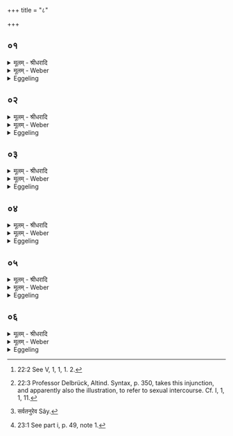 +++
title = "८"

+++


## ०१
<details><summary>मूलम् - श्रीधरादि</summary>

देवा᳘श्च वा ऽअ᳘सुराश्च॥  
(श्चो) उभ᳘ये प्राजापत्याः᳘ पस्पृधिरे ततो᳘ ऽसुरा ऽअतिमाने᳘नैव क᳘स्मिन्नु᳘ व्वयं᳘ जुहुयामे᳘ति स्वे᳘ष्वे᳘वास्येषु[[!!]] जु᳘ह्वतश्चेरु᳘स्ते ऽतिमाने᳘नैव प᳘राबभूवुस्त᳘स्मान्ना᳘तिमन्येत पराभव᳘स्य हैतन्मु᳘खं य᳘दतिमानः᳘॥
</details>

<details><summary>मूलम् - Weber</summary>

देवा᳘श्च वा अ᳘सुराश्च॥  
उभ᳘ये प्राजापत्याः᳘ पस्पृधिरे ततो᳘ऽसुरा अतिमाने᳘नैव क᳘स्मिन्नु᳘ वयं᳘ जुहुयामे᳘ति स्वे᳘ष्वेॗवाॗस्येषु जु᳘ह्वतश्चेरुॗस्तेऽतिमाने᳘नैव प᳘राबभूवुस्त᳘स्मान्ना᳘तिमन्येत पराभव᳘स्य हैतन्मु᳘खं य᳘दतिमानः᳟॥
</details>

<details><summary>Eggeling</summary>

1. Now, the gods and the Asuras, both of them sprung from Prajāpati, once strove together. Then the Asuras, even through arrogance, thinking, 'Unto whom, forsooth, should we make offering?' went on offering into their own mouths. They came to naught, even through arrogance: wherefore let no one be arrogant, for verily arrogance is the cause of ruin [^egg_120].

[^egg_120]: 22:2 See V, 1, 1, 1. 2.
</details>

## ०२
<details><summary>मूलम् - श्रीधरादि</summary>

(नो᳘ ऽथ) अ᳘थ देवाः᳘॥  
(ऽ) अ᳘न्यो ऽन्य᳘स्मिन्नेव जु᳘ह्वतश्चेरुस्ते᳘भ्यः प्रजा᳘पतिरात्मा᳘नं प्र᳘ददौ यज्ञो᳘ हैषामास यज्ञो हि᳘ देवा᳘नाम᳘न्नम्॥
</details>

<details><summary>मूलम् - Weber</summary>

अ᳘थ देवाः᳟॥  
अॗन्योऽन्य᳘स्मिन्नेव जु᳘ह्वतश्चेरुस्ते᳘भ्यः प्रजा᳘पतिरात्मा᳘नम् प्र᳘ददौ यज्ञो᳘ हैषामास यज्ञो हि देवा᳘नाम᳘न्नं॥
</details>

<details><summary>Eggeling</summary>

2. But the gods went on offering unto one another. Prajāpati gave himself up to them, and the sacrifice became theirs; for, indeed, the sacrifice is the food of the gods.
</details>

## ०३
<details><summary>मूलम् - श्रीधरादि</summary>

(ᳫँ᳭) स᳘ देवे᳘भ्य ऽआत्मा᳘नं प्रदाय᳘॥  
(या᳘) अ᳘थैत᳘मात्म᳘नः प्रतिमा᳘मसृजत य᳘द्यज्ञं त᳘स्मादाहुः प्रजा᳘पतिर्य्यज्ञ ऽइ᳘त्यात्म᳘नो᳘ ह्येतं᳘ प्रतिमाम᳘सृजत॥
</details>

<details><summary>मूलम् - Weber</summary>

स᳘ देवे᳘भ्य आत्मा᳘नम् प्रदाय॥  
अ᳘थैत᳘मात्म᳘नः प्रतिमा᳘मसृजत य᳘द्यज्ञं त᳘स्मादाहुः प्रजा᳘पतिर्यज्ञ इ᳘त्यात्म᳘नोॗ ह्येत᳘म् प्रतिमाम᳘सृजत॥
</details>

<details><summary>Eggeling</summary>

3. Having given himself up to the gods, he created that counterpart of himself, to wit, the sacrifice: whence people say, 'The sacrifice is Prajāpati;' for he created it as a counterpart of himself.
</details>

## ०४
<details><summary>मूलम् - श्रीधरादि</summary>

स᳘ ऽएते᳘न यज्ञे᳘न॥  
देवे᳘भ्य ऽआत्मा᳘नं नि᳘रक्रीणीत स य᳘द्व्रत᳘मुपै᳘ति य᳘थैव त᳘त्प्रजा᳘पतिर्देवे᳘भ्य ऽआत्मा᳘नं प्रा᳘यच्छदेव᳘मे᳘वैष᳘ ऽएत᳘द्देवे᳘भ्य ऽआत्मा᳘नं प्र᳘यच्छति त᳘स्मादु सं᳘यत ऽए᳘वैताᳫँ᳭ रा᳘त्रिं चिचरिषेद्य᳘था हवि᳘षा च᳘रेदेव᳘ᳫँ᳘ हवि᳘र्ह्येष᳘ देवा᳘नां भवति[[!!]]॥
</details>

<details><summary>मूलम् - Weber</summary>

स᳘ एते᳘न यज्ञे᳘न॥  
देवे᳘भ्य आत्मा᳘नं नि᳘रक्रीणीत स य᳘द्व्रत᳘मुपै᳘ति य᳘थैव त᳘त्प्रजा᳘पतिर्देवे᳘भ्य आत्मा᳘नम् प्रा᳘यछदेव᳘मेॗवैष᳘ एत᳘द्देवे᳘भ्य आत्मा᳘नम् प्र᳘यछति त᳘स्मादु सं᳘यत एॗवैतां रा᳘त्रिं चिचरिषेद्य᳘था हवि᳘षा च᳘रेदेव᳘ᳫं᳘ हविॗर्ह्येष᳘ देवा᳘नाम् भ᳘वति॥
</details>

<details><summary>Eggeling</summary>

4. By this (Full and New-moon) sacrifice he redeemed himself from the gods. Now when he (the Sacrificer) enters on the fast, he thereby gives himself up to the gods, even as Prajāpati thereby gave himself up to the gods. Let him therefore endeavour to pass that night (with his mind) completely restrained [^egg_121], in the same way as he would

[^egg_121]: 22:3 Professor Delbrück, Altind. Syntax, p. 350, takes this injunction, and apparently also the illustration, to refer to sexual intercourse. Cf. I, 1, 1, 11.

proceed with (material for) an oblation, for he becomes an oblation to the gods.
</details>

## ०५
<details><summary>मूलम् - श्रीधरादि</summary>

(त्य᳘) अ᳘थ य᳘द्यज्ञं᳘ तनुते᳘॥  
यज्ञे᳘नै᳘वैत᳘द्देवे᳘भ्य ऽआत्मा᳘नं नि᳘ष्क्रीणीते य᳘थैव त᳘त्प्रजा᳘पतिर्न्निर᳘क्रीणीतैवम᳘थ य᳘द्धवि᳘र्निर्व्व᳘पति हवि᳘षै᳘वैत᳘द्यज्ञं नि᳘ष्क्रीणाति हवि᳘रनुवाक्यया ऽनुवा᳘क्यामवदा᳘नेनावदा᳘नं[[!!]] या᳘ज्यया[[!!]] या᳘ज्यां व्वषट्कारे᳘ण व्वषट्कारमा᳘हुत्या त᳘स्या᳘हुतिरेवा᳘निष्क्रीता भवति॥
</details>

<details><summary>मूलम् - Weber</summary>

अ᳘थ य᳘द्यज्ञं᳘ तनुते᳟॥  
यज्ञे᳘नैॗवैत᳘द्देवे᳘भ्य आत्मा᳘नं नि᳘ष्क्रीणीते य᳘थैव त᳘त्प्रजा᳘पतिर्निर᳘क्रीणीतैवम᳘थ य᳘द्धवि᳘र्निर्व᳘पति हवि᳘षैॗवैत᳘द्यज्ञं नि᳘ष्क्रीणाति हवि᳘रनुवाक्य᳘यानुवाॗक्यामवदा᳘नेनावदा᳘नं याज्य᳘या याॗज्यां वषट्कारे᳘ण वषट्कारमा᳘हुत्या तस्या᳘हुतिरेवा᳘निष्क्रीता भवति॥
</details>

<details><summary>Eggeling</summary>

5. And when (on the following day) he performs the sacrifice, then he redeems himself by sacrifice from the gods, even as Prajāpati thereby redeemed himself: when he takes out the material for (the chief) sacrificial dish, he redeems the sacrifice by the material for the sacrificial dish; the sacrificial dish (he redeems) by the invitatory formula, the invitatory formula by the portion cut (from the sacrificial dish), the portion by the offering-formula, the offering--formula by the Vashaṭ-call, and the Vashaṭ-call by the oblation. His oblation itself is still unredeemed,--
</details>

## ०६
<details><summary>मूलम् - श्रीधरादि</summary>

स य᳘था ऽग्रप्रशीर्णो᳘ व्वृक्षः᳘॥  
(ऽ) एव᳘मस्यैष᳘ यज्ञो᳘ भवत्या᳘हुतिमे᳘वान्वाहा᳘र्य्येण नि᳘ष्क्रीणाति तद्य᳘देत᳘द्धीनं᳘ यज्ञस्यान्वाह᳘रति त᳘स्मादन्वाहा᳘र्य्यो ना᳘मैव᳘मु हास्यैष स᳘र्व्व ऽएव᳘ यज्ञो नि᳘ष्क्रीतो भवत्येष᳘ ह वै य᳘जमानस्यामु᳘ष्मिंल्लोक᳘ ऽआत्मा᳘ भवति य᳘द्यज्ञः स᳘ ह स᳘र्व्वतनूरेव य᳘जमानो ऽमु᳘ष्मिंल्लोके स᳘म्भवति य᳘ ऽएवं᳘ विद्वान्नि᳘ष्क्रीत्या य᳘जते॥
</details>
<details><summary>मूलम् - Weber</summary>

स य᳘थाग्रप्रशीर्णो᳘ वृक्षः᳟॥  
एव᳘मस्यैष᳘ यज्ञो᳘ भवत्या᳘हुतिमेॗवान्वाहा᳘र्येण नि᳘ष्क्रीणाति तद्य᳘देत᳘द्धीनं᳘ यज्ञस्यान्वाह᳘रति त᳘स्मादन्वाहा᳘र्यो ना᳘मैव᳘मु हास्यैष स᳘र्व एव᳘ यज्ञो नि᳘ष्क्रीतो भवत्येष᳘ ह वै य᳘जमानस्यामु᳘ष्मिंलोक᳘ आत्मा᳘ भवति य᳘द्यज्ञ स᳘ ह स᳘र्वतनूरेव [^wbr_1] य᳘जमानोऽमु᳘ष्मिंलोके स᳘म्भवति य᳘ एवं᳘ विद्वान्नि᳘ष्क्रीत्या य᳘जते॥  

[^wbr_1]: सर्वतनुरेव Sây.
</details>
<details><summary>Eggeling</summary>

6. And that sacrifice of his is like a tree with its top broken off. He redeems the oblation by the Anvāhārya (mess of rice) [^egg_122]; and because he thereby supplies (anv-ā-harati) what is wanting in the sacrifice, therefore it is called Anvāhārya. Thus, then, that entire sacrifice of his comes to be redeemed; and that sacrifice becomes the Sacrificer's self in yonder world. And, verily, the Sacrificer who, knowing this, performs that (offering of) redemption comes into existence in yonder world with a complete body.

[^egg_122]: 23:1 See part i, p. 49, note 1.
</details>

